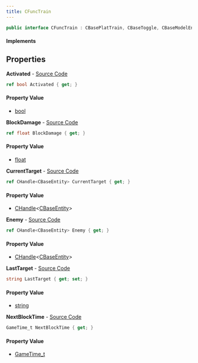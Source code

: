 ```yaml
---
title: CFuncTrain
---
```


```csharp
public interface CFuncTrain : CBasePlatTrain, CBaseToggle, CBaseModelEntity, CBaseEntity, CEntityInstance, ISchemaClass<CEntityInstance>, ISchemaClass<CBaseEntity>, ISchemaClass<CBaseModelEntity>, ISchemaClass<CBaseToggle>, ISchemaClass<CBasePlatTrain>, ISchemaClass<CFuncTrain>, ISchemaField, ISchemaClass, INativeHandle
```

#### Implements

## Properties

**Activated** - [Source Code](https://github.com/swiftly-solution/swiftlys2/blob/main/managed/src/SwiftlyS2.Generated/Schemas/Interfaces/CFuncTrain.cs#L18)

```csharp
ref bool Activated { get; }
```

#### Property Value

- [bool](https://learn.microsoft.com/dotnet/api/system.boolean)

**BlockDamage** - [Source Code](https://github.com/swiftly-solution/swiftlys2/blob/main/managed/src/SwiftlyS2.Generated/Schemas/Interfaces/CFuncTrain.cs#L22)

```csharp
ref float BlockDamage { get; }
```

#### Property Value

- [float](https://learn.microsoft.com/dotnet/api/system.single)

**CurrentTarget** - [Source Code](https://github.com/swiftly-solution/swiftlys2/blob/main/managed/src/SwiftlyS2.Generated/Schemas/Interfaces/CFuncTrain.cs#L16)

```csharp
ref CHandle<CBaseEntity> CurrentTarget { get; }
```

#### Property Value

- [CHandle](/docs/api/shared/natives/chandle-1)<[CBaseEntity](/docs/api/shared/schemadefinitions/cbaseentity)>

**Enemy** - [Source Code](https://github.com/swiftly-solution/swiftlys2/blob/main/managed/src/SwiftlyS2.Generated/Schemas/Interfaces/CFuncTrain.cs#L20)

```csharp
ref CHandle<CBaseEntity> Enemy { get; }
```

#### Property Value

- [CHandle](/docs/api/shared/natives/chandle-1)<[CBaseEntity](/docs/api/shared/schemadefinitions/cbaseentity)>

**LastTarget** - [Source Code](https://github.com/swiftly-solution/swiftlys2/blob/main/managed/src/SwiftlyS2.Generated/Schemas/Interfaces/CFuncTrain.cs#L26)

```csharp
string LastTarget { get; set; }
```

#### Property Value

- [string](https://learn.microsoft.com/dotnet/api/system.string)

**NextBlockTime** - [Source Code](https://github.com/swiftly-solution/swiftlys2/blob/main/managed/src/SwiftlyS2.Generated/Schemas/Interfaces/CFuncTrain.cs#L24)

```csharp
GameTime_t NextBlockTime { get; }
```

#### Property Value

- [GameTime_t](/docs/api/shared/schemadefinitions/gametime_t)

